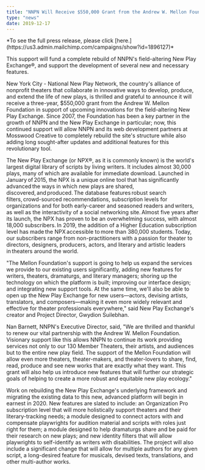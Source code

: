 ```yaml
---
title: "NNPN Will Receive $550,000 Grant from the Andrew W. Mellon Foundation for 2020 through 2022"
type: "news"
date: 2019-12-17
---
```

<p>*To see the full press release, please click [here.](https://us3.admin.mailchimp.com/campaigns/show?id=1896127)*
<p><span class="lead-in">This support will fund a complete rebuild of NNPN's field-altering New Play Exchange®, and support the development of several new and necessary features. </span></p>
<p>New York City - National New Play Network, the country's alliance of nonprofit theaters that collaborate in innovative ways to develop, produce, and extend the life of new plays, is thrilled and grateful to announce it will receive a three-year, $550,000 grant from the Andrew W. Mellon Foundation in support of upcoming innovations for the field-altering New Play Exchange. Since 2007, the Foundation has been a key partner in the growth of NNPN and the New Play Exchange in particular; now, this continued support will allow NNPN and its web development partners at Mosswood Creative to completely rebuild the site's structure while also adding long sought-after updates and additional features for this revolutionary tool. </p>
<p>The New Play Exchange (or NPX®, as it is commonly known) is the world's largest digital library of scripts by living writers. It includes almost 30,000 plays, many of which are available for immediate download. Launched in January of 2015, the NPX is a unique online tool that has significantly advanced the ways in which new plays are shared, discovered, and produced. The database features robust search filters, crowd-sourced recommendations, subscription levels for organizations and for both early-career and seasoned readers and writers, as well as the interactivity of a social networking site. Almost five years after its launch, the NPX has proven to be an overwhelming success, with almost 18,000 subscribers. In 2019, the addition of a Higher Education subscription level has made the NPX accessible to more than 380,000 students. Today, our subscribers range from non-practitioners with a passion for theater to directors, designers, producers, actors, and literary and artistic leaders in theaters around the world.</p>
<p>"The Mellon Foundation's support is going to help us expand the services we provide to our existing users significantly, adding new features for writers, theaters, dramaturgs, and literary managers; shoring up the technology on which the platform is built; improving our interface design; and integrating new support tools. At the same time, we'll also be able to open up the New Play Exchange for new users—actors, devising artists, translators, and composers—making it even more widely relevant and effective for theater professionals everywhere," said New Play Exchange's creator and Project Director, Gwydion Suilebhan.</p>
<p>Nan Barnett, NNPN's Executive Director, said, "We are thrilled and thankful to renew our vital partnership with the Andrew W. Mellon Foundation. Visionary support like this allows NNPN to continue its work providing services not only to our 130 Member Theaters, their artists, and audiences but to the entire new play field. The support of the Mellon Foundation will allow even more theaters, theater-makers, and theater-lovers to share, find, read, produce and see new works that are exactly what they want. This grant will also help us introduce new features that will further our strategic goals of helping to create a more robust and equitable new play ecology."</p>
<p>Work on rebuilding the New Play Exchange's underlying framework and migrating the existing data to this new, advanced platform will begin in earnest in 2020. New features are slated to include: an Organization Pro subscription level that will more holistically support theaters and their literary-tracking needs; a module designed to connect actors with and compensate playwrights for audition material and scripts with roles just right for them; a module designed to help dramaturgs share and be paid for their research on new plays; and new identity filters that will allow playwrights to self-identify as writers with disabilities. The project will also include a significant change that will allow for multiple authors for any given script, a long-desired feature for musicals, devised texts, translations, and other multi-author works.</p>
